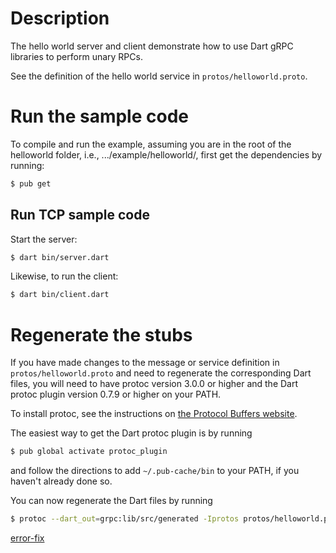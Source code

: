 # Description
The hello world server and client demonstrate how to use Dart gRPC libraries to
perform unary RPCs.

See the definition of the hello world service in `protos/helloworld.proto`.

# Run the sample code
To compile and run the example, assuming you are in the root of the helloworld
folder, i.e., .../example/helloworld/, first get the dependencies by running:

```sh
$ pub get
```
## Run TCP sample code

Start the server:

```sh
$ dart bin/server.dart
```

Likewise, to run the client:

```sh
$ dart bin/client.dart
```

# Regenerate the stubs

If you have made changes to the message or service definition in
`protos/helloworld.proto` and need to regenerate the corresponding Dart files,
you will need to have protoc version 3.0.0 or higher and the Dart protoc plugin
version 0.7.9 or higher on your PATH.

To install protoc, see the instructions on
[the Protocol Buffers website](https://developers.google.com/protocol-buffers/).

The easiest way to get the Dart protoc plugin is by running

```sh
$ pub global activate protoc_plugin
```

and follow the directions to add `~/.pub-cache/bin` to your PATH, if you haven't
already done so.

You can now regenerate the Dart files by running

```sh
$ protoc --dart_out=grpc:lib/src/generated -Iprotos protos/helloworld.proto
```

[error-fix](https://stackoverflow.com/questions/51706409/flutter-grpc-error-os-error-connection-refused)
